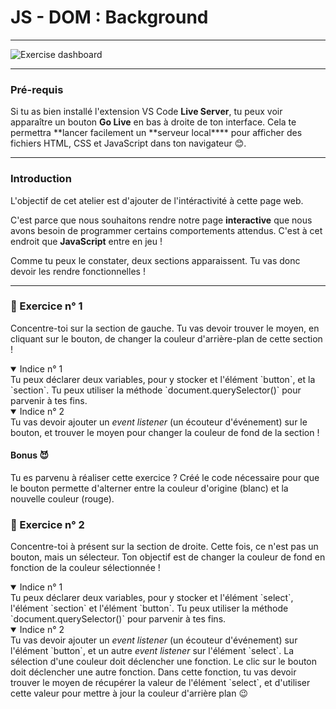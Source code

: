 # JS - DOM : Background

---

![Exercise dashboard]("./assets/bgsandbox.png")

---

### Pré-requis

Si tu as bien installé l'extension VS Code **Live Server**, tu peux voir apparaître un bouton **Go Live** en bas à droite de ton interface. Cela te permettra **lancer facilement un **serveur local\*\*\*\* pour afficher des fichiers HTML, CSS et JavaScript dans ton navigateur 😊.

---

### Introduction

L'objectif de cet atelier est d'ajouter de l'intéractivité à cette page web.

C'est parce que nous souhaitons rendre notre page **interactive** que nous avons besoin de programmer certains comportements attendus. C'est à cet endroit que **JavaScript** entre en jeu !

Comme tu peux le constater, deux sections apparaissent. Tu vas donc devoir les rendre fonctionnelles !

---

### 🧠 Exercice n° 1

Concentre-toi sur la section de gauche. Tu vas devoir trouver le moyen, en cliquant sur le bouton, de changer la couleur d'arrière-plan de cette section !

<details open>
  <summary>Indice n° 1</summary>
  Tu peux déclarer deux variables, pour y stocker et l'élément `button`, et la `section`.
  Tu peux utiliser la méthode `document.querySelector()` pour parvenir à tes fins.
</details>

<details open>
  <summary>Indice n° 2</summary>
  Tu vas devoir ajouter un <i>event listener</i> (un écouteur d'événement) sur le bouton, et trouver le moyen pour changer la couleur de fond de la section !
</details>

#### Bonus 😈

Tu es parvenu à réaliser cette exercice ? Créé le code nécessaire pour que le bouton permette d'alterner entre la couleur d'origine (blanc) et la nouvelle couleur (rouge).

### 🧠 Exercice n° 2

Concentre-toi à présent sur la section de droite. Cette fois, ce n'est pas un bouton, mais un sélecteur. Ton objectif est de changer la couleur de fond en fonction de la couleur sélectionnée !

<details open>
  <summary>Indice n° 1</summary>
  Tu peux déclarer deux variables, pour y stocker et l'élément `select`, l'élément `section` et l'élément `button`.
  Tu peux utiliser la méthode `document.querySelector()` pour parvenir à tes fins.
</details>

<details open>
  <summary>Indice n° 2</summary>
  Tu vas devoir ajouter un <i>event listener</i> (un écouteur d'événement) sur l'élément `button`, et un autre <i>event listener</i> sur l'élément `select`.
  La sélection d'une couleur doit déclencher une fonction.
  Le clic sur le bouton doit déclencher une autre fonction.
  Dans cette fonction, tu vas devoir trouver le moyen de récupérer la valeur de l'élément `select`, et d'utiliser cette valeur pour mettre à jour la couleur d'arrière plan 😉
</details>
